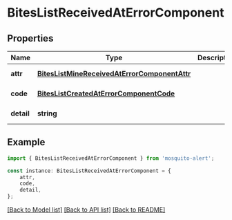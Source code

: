 # BitesListReceivedAtErrorComponent


## Properties

Name | Type | Description | Notes
------------ | ------------- | ------------- | -------------
**attr** | [**BitesListMineReceivedAtErrorComponentAttr**](BitesListMineReceivedAtErrorComponentAttr.md) |  | [default to undefined]
**code** | [**BitesListCreatedAtErrorComponentCode**](BitesListCreatedAtErrorComponentCode.md) |  | [default to undefined]
**detail** | **string** |  | [default to undefined]

## Example

```typescript
import { BitesListReceivedAtErrorComponent } from 'mosquito-alert';

const instance: BitesListReceivedAtErrorComponent = {
    attr,
    code,
    detail,
};
```

[[Back to Model list]](../README.md#documentation-for-models) [[Back to API list]](../README.md#documentation-for-api-endpoints) [[Back to README]](../README.md)
